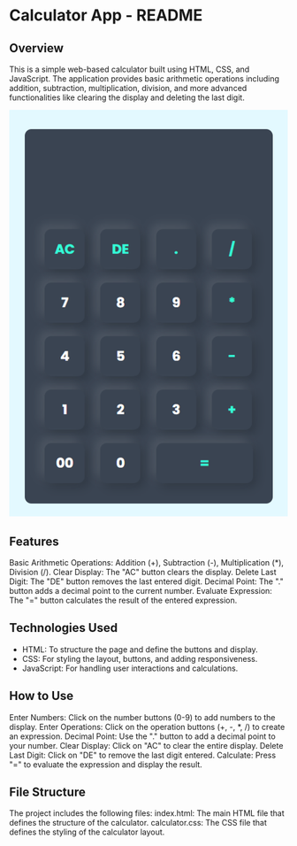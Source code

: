# Calculator App - README

## Overview
This is a simple web-based calculator built using HTML, CSS, and JavaScript. The application provides basic arithmetic operations including addition, subtraction, multiplication, division, and more advanced functionalities like clearing the display and deleting the last digit.

![image alt](https://github.com/AchiniWathsala/calculator/blob/da62723ac39e3dfd64dd83a3726214c1cabef129/Calculator.png)

## Features
Basic Arithmetic Operations: Addition (+), Subtraction (-), Multiplication (*), Division (/).
Clear Display: The "AC" button clears the display.
Delete Last Digit: The "DE" button removes the last entered digit.
Decimal Point: The "." button adds a decimal point to the current number.
Evaluate Expression: The "=" button calculates the result of the entered expression.

## Technologies Used
 - HTML: To structure the page and define the buttons and display.
 - CSS: For styling the layout, buttons, and adding responsiveness.
 - JavaScript: For handling user interactions and calculations.

## How to Use
Enter Numbers: Click on the number buttons (0-9) to add numbers to the display.
Enter Operations: Click on the operation buttons (+, -, *, /) to create an expression.
Decimal Point: Use the "." button to add a decimal point to your number.
Clear Display: Click on "AC" to clear the entire display.
Delete Last Digit: Click on "DE" to remove the last digit entered.
Calculate: Press "=" to evaluate the expression and display the result.

## File Structure
The project includes the following files:
index.html: The main HTML file that defines the structure of the calculator.
calculator.css: The CSS file that defines the styling of the calculator layout.

